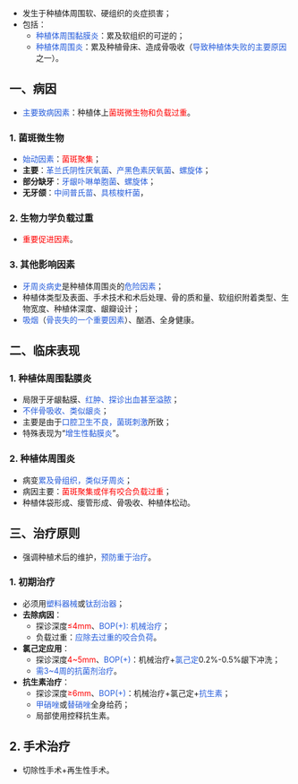 * 发生于种植体周围软、硬组织的炎症损害；
* 包括：
	* <font color="#245bdb">种植体周围黏膜炎</font>：累及软组织的可逆的；
	* <font color="#245bdb">种植体周围炎</font>：累及种植骨床、造成骨吸收（<font color="#245bdb">导致种植体失败的主要原因</font>之一）。

## 一、病因
* <font color="#245bdb">主要致病因素</font>：种植体上<font color="#ff0000">菌斑微生物和负载过重</font>。
### 1. 菌斑微生物
* <font color="#245bdb">始动因素</font>：<font color="#ff0000">菌斑聚集</font>；
* **主要**：<font color="#245bdb">革兰氏阴性厌氧菌</font>、<font color="#245bdb">产黑色素厌氧菌</font>、<font color="#245bdb">螺旋体</font>；
* **部分缺牙**：<font color="#245bdb">牙龈卟啉单胞菌</font>、<font color="#245bdb">螺旋体</font>；
* **无牙颌**：<font color="#245bdb">中间普氏苗</font>、<font color="#245bdb">具核梭杆菌</font>，
### 2. 生物力学负载过重
* <font color="#ff0000">重要促进因素</font>。
### 3. 其他影响因素
* <font color="#245bdb">牙周炎病史</font>是种植体周围炎的<font color="#245bdb">危险因素</font>；
* 种植体类型及表面、手术技术和术后处理、骨的质和量、软组织附着类型、生物宽度、种植体深度、龈瓣设计；
* <font color="#245bdb">吸烟</font>（<font color="#245bdb">骨丧失的一个重要因素</font>）、酗酒、全身健康。

## 二、临床表现
### 1. 种植体周围黏膜炎
* 局限于牙龈黏膜、<font color="#245bdb">红肿、探诊出血甚至溢脓</font>；
* <font color="#245bdb">不伴骨吸收、类似龈炎</font>；
* 主要是由于<font color="#245bdb">口腔卫生不良，菌斑刺激</font>所致；
* 特殊表现为“<font color="#245bdb">增生性黏膜炎</font>”。
### 2. 种植体周围炎
* 病变<font color="#245bdb">累及骨组织，类似牙周炎</font>；
* 病因主要：<font color="#ff0000">菌斑聚集或伴有咬合负载过重</font>；
* 种植体袋形成、瘘管形成、骨吸收、种植体松动。

## 三、治疗原则
* 强调种植术后的维护，<font color="#245bdb">预防重于治疗</font>。
### 1. 初期治疗
* 必须用<font color="#245bdb">塑料器械</font>或<font color="#245bdb">钛刮治器</font>；
* **去除病因**：
	* 探诊深度<font color="#ff0000">≤4mm</font>、<font color="#245bdb">BOP(+): 机械治疗</font>；
	* 负载过重：<font color="#245bdb">应除去过重的咬合负荷</font>。
* **氯己定应用**：
	* 探诊深度<font color="#ff0000">4~5mm</font>、<font color="#245bdb">BOP(+)</font>：机械治疗+<font color="#245bdb">氯己定</font>0.2%-0.5%龈下冲洗；
	* <font color="#245bdb">需3~4周的抗菌剂治疗</font>。
* **抗生素治疗**：
	* 探诊深度<font color="#ff0000">≥6mm</font>、<font color="#245bdb">BOP(+)</font>：机械治疗+氯己定+<font color="#245bdb">抗生素</font>；
	* <font color="#245bdb">甲硝唑</font>或<font color="#245bdb">替硝唑</font>全身给药；
	* 局部使用控释抗生素。

## 2. 手术治疗
* 切除性手术+再生性手术。


